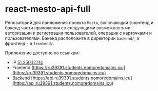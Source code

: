 # react-mesto-api-full

Репозиторий для приложения проекта `Mesto`, включающий фронтенд и бэкенд части приложения со следующими возможностями: авторизации и регистрации пользователей, операции с карточками и пользователями. Бэкенд расположите в директории `backend/`, а фронтенд - в `frontend/`. 

Приложение доступно по ссылкам:
- IP [51.250.12.114](http://51.250.12.114)
- Frontend [https://ru39391.students.nomoredomains.icu](https://ru39391.students.nomoredomains.icu)
- Backend [https://api.ru39391.students.nomoredomains.icu](https://api.ru39391.students.nomoredomains.icu)
